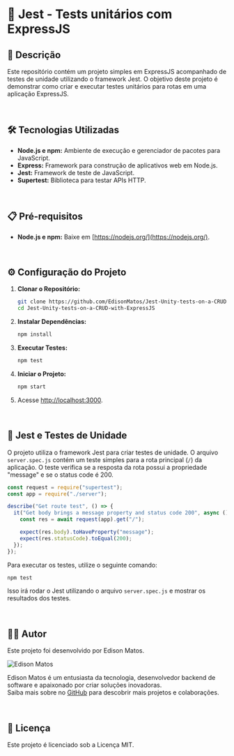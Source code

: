 # 🚀 Jest - Tests unitários com ExpressJS

## 📜 Descrição

Este repositório contém um projeto simples em ExpressJS acompanhado de testes de unidade utilizando o framework Jest. O objetivo deste projeto é demonstrar como criar e executar testes unitários para rotas em uma aplicação ExpressJS.

<br>

## 🛠️ Tecnologias Utilizadas

- **Node.js e npm:** Ambiente de execução e gerenciador de pacotes para JavaScript.
- **Express:** Framework para construção de aplicativos web em Node.js.
- **Jest:** Framework de teste de JavaScript.
- **Supertest:** Biblioteca para testar APIs HTTP.

<br>

## 📋 Pré-requisitos  

- **Node.js e npm:** Baixe em [https://nodejs.org/](https://nodejs.org/).

<br>

## ⚙️ Configuração do Projeto

1. **Clonar o Repositório:**

    ```bash
    git clone https://github.com/EdisonMatos/Jest-Unity-tests-on-a-CRUD-with-ExpressJS.git
    cd Jest-Unity-tests-on-a-CRUD-with-ExpressJS
    ```

2. **Instalar Dependências:**

    ```bash
    npm install
    ```

3. **Executar Testes:**

    ```bash
    npm test
    ```

4. **Iniciar o Projeto:**

    ```bash
    npm start
    ```

5. Acesse [http://localhost:3000](http://localhost:3000).

<br>

## 📘 Jest e Testes de Unidade

O projeto utiliza o framework Jest para criar testes de unidade. O arquivo `server.spec.js` contém um teste simples para a rota principal (`/`) da aplicação. O teste verifica se a resposta da rota possui a propriedade "message" e se o status code é 200.

```javascript
const request = require("supertest");
const app = require("./server");

describe("Get route test", () => {
  it("Get body brings a message property and status code 200", async () => {
    const res = await request(app).get("/");

    expect(res.body).toHaveProperty("message");
    expect(res.statusCode).toEqual(200);
  });
});
```

Para executar os testes, utilize o seguinte comando:

```bash
npm test
```

Isso irá rodar o Jest utilizando o arquivo `server.spec.js` e mostrar os resultados dos testes.

<br>

## 🧑‍💻 Autor

Este projeto foi desenvolvido por Edison Matos.

![Edison Matos](https://avatars.githubusercontent.com/u/17342047?s=200)

Edison Matos é um entusiasta da tecnologia, desenvolvedor backend de software e apaixonado por criar soluções inovadoras.<br>
Saiba mais sobre no [GitHub](https://github.com/EdisonMatos) para descobrir mais projetos e colaborações.

<br>

## 📄 Licença

Este projeto é licenciado sob a Licença MIT.
